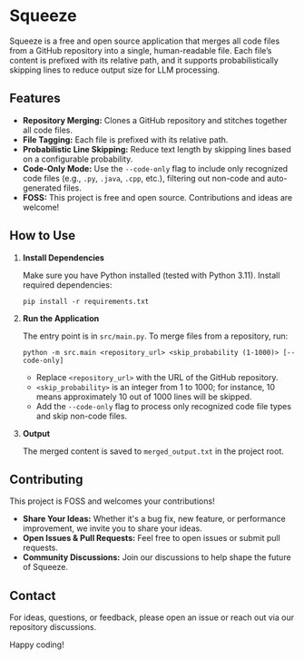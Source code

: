 # Squeeze

Squeeze is a free and open source application that merges all code files from a GitHub repository into a single, human-readable file. Each file’s content is prefixed with its relative path, and it supports probabilistically skipping lines to reduce output size for LLM processing.

## Features

- **Repository Merging:** Clones a GitHub repository and stitches together all code files.
- **File Tagging:** Each file is prefixed with its relative path.
- **Probabilistic Line Skipping:** Reduce text length by skipping lines based on a configurable probability.
- **Code-Only Mode:** Use the `--code-only` flag to include only recognized code files (e.g., `.py`, `.java`, `.cpp`, etc.), filtering out non-code and auto-generated files.
- **FOSS:** This project is free and open source. Contributions and ideas are welcome!

## How to Use

1. **Install Dependencies**

   Make sure you have Python installed (tested with Python 3.11). Install required dependencies:

       pip install -r requirements.txt

2. **Run the Application**

   The entry point is in `src/main.py`. To merge files from a repository, run:

       python -m src.main <repository_url> <skip_probability (1-1000)> [--code-only]

   - Replace `<repository_url>` with the URL of the GitHub repository.
   - `<skip_probability>` is an integer from 1 to 1000; for instance, 10 means approximately 10 out of 1000 lines will be skipped.
   - Add the `--code-only` flag to process only recognized code file types and skip non-code files.

3. **Output**

   The merged content is saved to `merged_output.txt` in the project root.

## Contributing

This project is FOSS and welcomes your contributions!

- **Share Your Ideas:** Whether it's a bug fix, new feature, or performance improvement, we invite you to share your ideas.
- **Open Issues & Pull Requests:** Feel free to open issues or submit pull requests.
- **Community Discussions:** Join our discussions to help shape the future of Squeeze.


## Contact

For ideas, questions, or feedback, please open an issue or reach out via our repository discussions.

Happy coding!